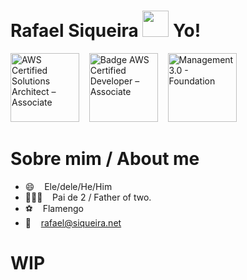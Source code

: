 # Rafael Siqueira <img src="https://raw.githubusercontent.com/MartinHeinz/MartinHeinz/master/wave.gif" width="42px" style="max-width:100%;"> Yo!

<p align="left">
<a href="https://www.credly.com/badges/cc47ad49-5840-4868-8375-e827fd926c57" target="_blank" title="Badge AWS Certified Solutions Architect – Associate" alt="AWS Certified Solutions Architect – Associate"><img src="https://images.credly.com/size/110x110/images/4bc21d8b-4afe-4fbd-9a90-a9de8bf7b240/AWS-SolArchitect-Associate-2020.png" alt="AWS Certified Solutions Architect – Associate" width="110px"  style="max-width:110px;"></a>&nbsp; &nbsp; <a href="https://www.credly.com/earner/earned/badge/2e8e8c02-d145-4225-a42b-3cb6b04a1eb3" target="_blank" title="Badge AWS Certified Developer – Associate" alt="AWS Certified Developer – Associate"><img src="https://images.credly.com/size/110x110/images/598f6ac6-2dbd-4394-8ae4-943b2f4c43ea/AWS-Developer-Associate-2020.png" alt="Badge AWS Certified Developer – Associate" width="110px"  style="max-width:110px;"></a>&nbsp; &nbsp; <img src="https://1qjpt15fhlq3xjfpm2utibj1-wpengine.netdna-ssl.com/wp-content/uploads/2019/09/management30-foundation-badge.png" alt="Management 3.0 - Foundation" width="110px"  style="max-width:110px;">
  
# Sobre mim / About me
- 😄  &nbsp;&nbsp; Ele/dele/He/Him
- 👩‍👧‍👦  &nbsp;&nbsp; Pai de 2 / Father of two.
- ⚽️  &nbsp;&nbsp; Flamengo
- 📨  &nbsp;&nbsp; rafael@siqueira.net
  
# WIP
